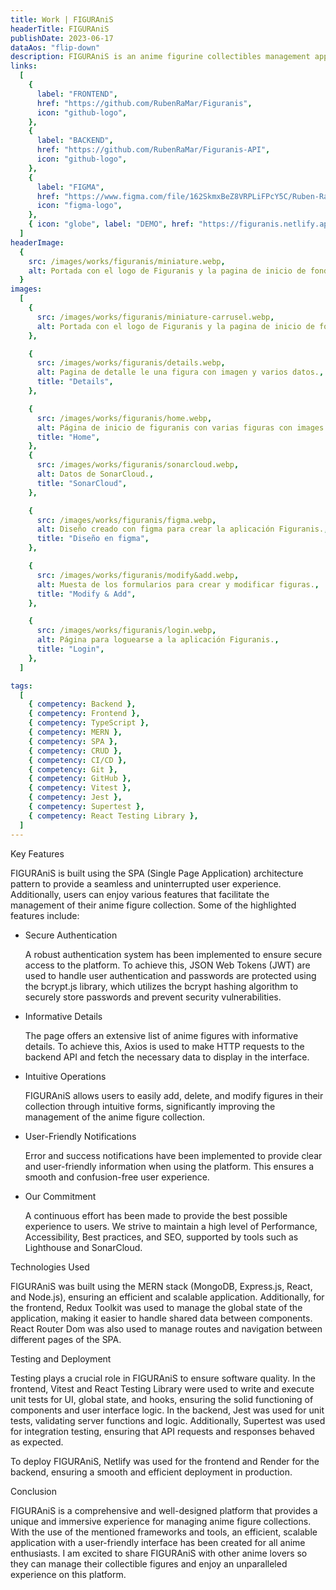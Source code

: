 ```yaml
---
title: Work | FIGURAniS
headerTitle: FIGURAniS
publishDate: 2023-06-17
dataAos: "flip-down"
description: FIGURAniS is an anime figurine collectibles management application. With FIGURAniS, you can read, add, edit, and delete anime figures from your collection.
links:
  [
    {
      label: "FRONTEND",
      href: "https://github.com/RubenRaMar/Figuranis",
      icon: "github-logo",
    },
    {
      label: "BACKEND",
      href: "https://github.com/RubenRaMar/Figuranis-API",
      icon: "github-logo",
    },
    {
      label: "FIGMA",
      href: "https://www.figma.com/file/162SkmxBeZ8VRPLiFPcY5C/Ruben-Ramirez-Final-Project-202304-bcn?type=design&node-id=54%3A361&mode=design&t=OwbVpZkXhJ74mG7x-1",
      icon: "figma-logo",
    },
    { icon: "globe", label: "DEMO", href: "https://figuranis.netlify.app" },
  ]
headerImage:
  {
    src: /images/works/figuranis/miniature.webp,
    alt: Portada con el logo de Figuranis y la pagina de inicio de fondo.,
  }
images:
  [
    {
      src: /images/works/figuranis/miniature-carrusel.webp,
      alt: Portada con el logo de Figuranis y la pagina de inicio de fondo.,
    },

    {
      src: /images/works/figuranis/details.webp,
      alt: Pagina de detalle le una figura con imagen y varios datos.,
      title: "Details",
    },

    {
      src: /images/works/figuranis/home.webp,
      alt: Página de inicio de figuranis con varias figuras con images y unos pocos datos.,
      title: "Home",
    },
    {
      src: /images/works/figuranis/sonarcloud.webp,
      alt: Datos de SonarCloud.,
      title: "SonarCloud",
    },

    {
      src: /images/works/figuranis/figma.webp,
      alt: Diseño creado con figma para crear la aplicación Figuranis.,
      title: "Diseño en figma",
    },

    {
      src: /images/works/figuranis/modify&add.webp,
      alt: Muesta de los formularios para crear y modificar figuras.,
      title: "Modify & Add",
    },

    {
      src: /images/works/figuranis/login.webp,
      alt: Página para loguearse a la aplicación Figuranis.,
      title: "Login",
    },
  ]

tags:
  [
    { competency: Backend },
    { competency: Frontend },
    { competency: TypeScript },
    { competency: MERN },
    { competency: SPA },
    { competency: CRUD },
    { competency: CI/CD },
    { competency: Git },
    { competency: GitHub },
    { competency: Vitest },
    { competency: Jest },
    { competency: Supertest },
    { competency: React Testing Library },
  ]
---
```


<article class="work-informations container-column with-background-image">
  <span class="work-informations__title">Key Features</span> 
  <span class="section-divider"></span>
  <p data-aos="zoom-in-up" data-aos-anchor-placement="top-bottom" class="work-informations__description"><span class="keyword">FIGURAniS</span> is built using the SPA (Single Page Application) architecture pattern to provide a seamless and uninterrupted user experience. Additionally, users can enjoy various features that facilitate the management of their <span class="keyword">anime figure</span> collection. Some of the highlighted features include:</p>
  <ul class="work-informations__list container-column">
    <li class="list__information container-column">
      <span class="information__title">Secure Authentication</span>
      <p data-aos="zoom-in" data-aos-anchor-placement="top-bottom" class="information__description">A robust authentication system has been implemented to ensure secure access to the platform. To achieve this, <span class="keyword">JSON Web Tokens (JWT)</span> are used to handle user authentication and passwords are protected using the <span class="keyword">bcrypt.js</span> library, which utilizes the <span class="keyword">bcrypt</span> hashing algorithm to securely store passwords and prevent security vulnerabilities.</p>
    </li>
    <li class="list__information container-column">
      <span class="information__title">Informative Details</span>
      <p data-aos="zoom-in" data-aos-anchor-placement="top-bottom" class="information__description">The page offers an extensive list of <span class="keyword">anime figures</span> with informative details. To achieve this, <span class="keyword">Axios</span> is used to make <span class="keyword">HTTP</span> requests to the backend <span class="keyword">API</span> and fetch the necessary data to display in the interface.</p>
    </li>
    <li class="list__information container-column">
      <span class="information__title">Intuitive Operations</span>
      <p data-aos="zoom-in" data-aos-anchor-placement="top-bottom" class="information__description"><span class="keyword">FIGURAniS</span> allows users to easily add, delete, and modify <span class="keyword">figures</span> in their collection through intuitive forms, significantly improving the management of the <span class="keyword">anime figure</span> collection.</p>
    </li>
    <li class="list__information container-column">
      <span class="information__title">User-Friendly Notifications</span>
      <p data-aos="zoom-in" data-aos-anchor-placement="top-bottom" class="information__description">Error and success notifications have been implemented to provide clear and user-friendly information when using the platform. This ensures a smooth and confusion-free user experience.</p>
    </li>
    <li class="list__information container-column">
      <span class="information__title">Our Commitment</span>
      <p data-aos="zoom-in" data-aos-anchor-placement="top-bottom" class="information__description">A continuous effort has been made to provide the best possible experience to users. We strive to maintain a high level of <span class="keyword">Performance</span>, <span class="keyword">Accessibility</span>, <span class="keyword">Best practices</span>, and <span class="keyword">SEO</span>, supported by tools such as <span class="keyword">Lighthouse</span> and <span class="keyword">SonarCloud</span>.</p>
    </li>
  </ul>
</article>

<article class="work-informations  container-column">
  <span class="work-informations__title">Technologies Used</span>
  <span class="section-divider"></span>
  <p data-aos="zoom-in-up" data-aos-anchor-placement="top-bottom" class="work-informations__description"><span class="keyword">FIGURAniS</span> was built using the <span class="keyword">MERN</span> stack (<span class="keyword">MongoDB</span>, <span class="keyword">Express.js</span>, <span class="keyword">React</span>, and <span class="keyword">Node.js</span>), ensuring an efficient and scalable application. Additionally, for the frontend, <span class="keyword">Redux Toolkit</span> was used to manage the global state of the application, making it easier to handle shared data between components. <span class="keyword">React Router Dom</span> was also used to manage routes and navigation between different pages of the <span class="keyword">SPA</span>.</p>
</article>

<article class="work-informations container-column with-background-image  with-background-image--variant">
  <span class="work-informations__title">Testing and Deployment</span>
  <span class="section-divider"></span>
  <p data-aos="zoom-in-up" data-aos-anchor-placement="top-bottom" class="work-informations__description">Testing plays a crucial role in <span class="keyword">FIGURAniS</span> to ensure software quality. In the frontend, <span class="keyword">Vitest</span> and <span class="keyword">React Testing Library</span> were used to write and execute unit tests for UI, global state, and hooks, ensuring the solid functioning of components and user interface logic. In the backend, <span class="keyword">Jest</span> was used for unit tests, validating server functions and logic. Additionally, <span class="keyword">Supertest</span> was used for integration testing, ensuring that <span class="keyword">API</span> requests and responses behaved as expected.</p>
  <p data-aos="zoom-in-up" data-aos-anchor-placement="top-bottom" class="work-informations__description">To deploy <span class="keyword">FIGURAniS</span>, <span class="keyword">Netlify</span> was used for the frontend and <span class="keyword">Render</span> for the backend, ensuring a smooth and efficient deployment in production.</p>
</article>

<article class="work-informations container-column with-background-image">
  <span class="work-informations__title">Conclusion</span>
  <span class="section-divider"></span>
  <p data-aos="zoom-in-up" data-aos-anchor-placement="top-bottom" class="work-informations__description"><span class="keyword">FIGURAniS</span> is a comprehensive and well-designed platform that provides a unique and immersive experience for managing <span class="keyword">anime figure</span> collections. With the use of the mentioned frameworks and tools, an efficient, scalable application with a user-friendly interface has been created for all anime enthusiasts. I am excited to share <span class="keyword">FIGURAniS</span> with other anime lovers so they can manage their <span class="keyword">collectible figures</span> and enjoy an unparalleled experience on this platform.</p>
</article>
